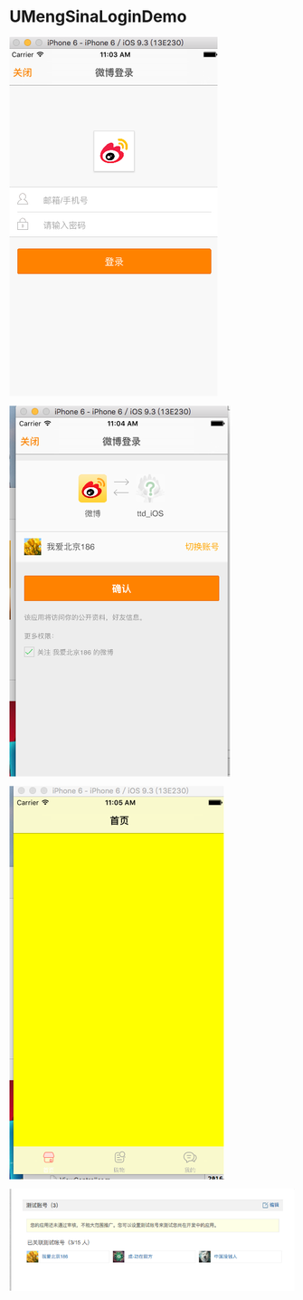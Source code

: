 # UMengSinaLoginDemo

![Image text](https://github.com/mrzhao12/UMengSinaLoginDemo/blob/master/屏幕快照%202016-09-21%20上午11.03.17.png)

![Image text](https://github.com/mrzhao12/UMengSinaLoginDemo/blob/master/屏幕快照%202016-09-21%20上午11.04.36.png)

![Image text](https://github.com/mrzhao12/UMengSinaLoginDemo/blob/master/屏幕快照%202016-09-21%20上午11.05.03.png)

![Image text](https://github.com/mrzhao12/UMengSinaLoginDemo/blob/master/屏幕快照%202016-09-21%20上午11.11.59.png)
